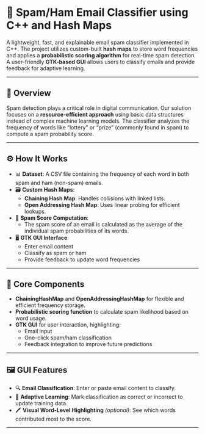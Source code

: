 # 📧 Spam/Ham Email Classifier using C++ and Hash Maps

A lightweight, fast, and explainable email spam classifier implemented in C++. The project utilizes custom-built **hash maps** to store word frequencies and applies a **probabilistic scoring algorithm** for real-time spam detection. A user-friendly **GTK-based GUI** allows users to classify emails and provide feedback for adaptive learning.

---

## 🧠 Overview

Spam detection plays a critical role in digital communication. Our solution focuses on a **resource-efficient approach** using basic data structures instead of complex machine learning models. The classifier analyzes the frequency of words like “lottery” or “prize” (commonly found in spam) to compute a spam probability score.

---

## ⚙️ How It Works

- 📊 **Dataset**: A CSV file containing the frequency of each word in both spam and ham (non-spam) emails.
- 🗃️ **Custom Hash Maps**: 
  - **Chaining Hash Map**: Handles collisions with linked lists.
  - **Open Addressing Hash Map**: Uses linear probing for efficient lookups.
- 🧮 **Spam Score Computation**:
  - The spam score of an email is calculated as the average of the individual spam probabilities of its words.
- 🖥️ **GTK GUI Interface**:
  - Enter email content
  - Classify as spam or ham
  - Provide feedback to update word frequencies

---


## 🧱 Core Components

- **ChainingHashMap** and **OpenAddressingHashMap** for flexible and efficient frequency storage.
- **Probabilistic scoring function** to calculate spam likelihood based on word usage.
- **GTK GUI** for user interaction, highlighting:
  - Email input
  - One-click spam/ham classification
  - Feedback integration to improve future predictions

---

## 🖼️ GUI Features

- 🔍 **Email Classification**: Enter or paste email content to classify.
- 🧠 **Adaptive Learning**: Mark classification as correct or incorrect to update training data.
- 🖍️ **Visual Word-Level Highlighting** *(optional)*: See which words contributed most to the score.

---
